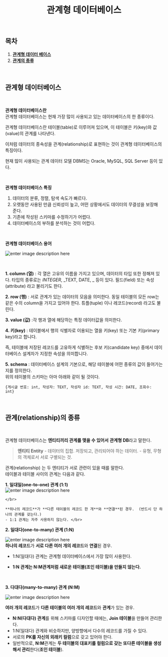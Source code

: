 


<div align="center">
  <br />
  <h1>관계형 데이터베이스</h1>
  <br />
</div>

## 목차

1. [**관계형 데이터 베이스**](#1)
2. [**관계의 종류**](#2)

<br />

<div id="1"></div>

## 관계형 데이터베이스
  </br>
  
  **관계형 데이터베이스란**
  </br>
  관계형 데이터베이스는 현재 가장 많이 사용되고 있는 데이터베이스의 한 종류이다.

관계형 데이터베이스란 테이블(table)로 이루어져 있으며, 이 테이블은 키(key)와 값(value)의 관계를 나타낸다.

이처럼 데이터의 종속성을 관계(relationship)로 표현하는 것이 관계형 데이터베이스의 특징이다.

현재 많이 사용되는 관계 데이터 모델 DBMS는 Oracle, MySQL, SQL Server 등이 있다.


</br>

 **관계형 데이터베이스 특징**
 </br>
 
 1. 데이터의 분류, 정렬, 탐색 속도가 빠르다.
2. 오랫동안 사용된 만큼 신뢰성이 높고, 어떤 상황에서도 데이터의 무결성을 보장해 준다.
3. 기존에 작성된 스키마를 수정하기가 어렵다.
4. 데이터베이스의 부하를 분석하는 것이 어렵다.

</br>
 

**관계형 데이터베이스 용어**

![enter image description here](https://media.vlpt.us/images/streetmeow/post/7a7f2292-9a2d-498e-9baa-874d2696b323/today.png)


</br>

**1. column (열)** : 각 열은 고유의 이름을 가지고 있으며, 데이터의 타입 또한 정해져 있다. 타입의 종류로는  _INTEGER_,  _TEXT, DATE, _  등이 있다. 필드(field) 또는 속성(attribute) 라고 불리기도 한다.</br>

**2. row (행)** : 서로 관계가 있는 데이터의 모음을 의미한다. 동일 테이블의 모든 row는 같은 수의 column을 가지고 있어야 한다. 튜플(tuple) 이나 레코드(record) 라고도 불린다.</br>

**3. value (값)** :각 행과 열에 해당하는 특정 데이터값을 의미한다. </br>


**4. 키(key)** : 테이블에서 행의 식별자로 이용되는 열을 키(key) 또는 기본 키(primary key)라고 합니다.

즉, 테이블에 저장된 레코드를 고유하게 식별하는 후보 키(candidate key) 중에서 데이터베이스 설계자가 지정한 속성을 의미합니다.</br>
 

**5. schema** : 데이터베이스 설계의 기본으로, 해당 테이블에 어떤 종류의 값이 들어가는지를 정의한다.  
위의 테이블의 스키마는 아마 아래와 같이 될 것이다.

```null
{게시글 번호: int, 작성자: TEXT, 작성자 id: TEXT, 작성 시간: DATE, 조회수: int}
```
</br>
<div id="2"></div>

## 관계(relationship)의 종류
  </br>

관계형 데이터베이스는 **엔티티끼리 관계를 맺을 수 있어서**  **관계형 DB**라고 말한다.

>  **엔티티 Entity**
>     -   데이터의 집합. 저장되고, 관리되어야 하는 데이터.
>     -   유형, 무형의 객체로서 서로 구별되는 것.

관계(relationship) 는 두 엔티티가 서로 관련이 있을 때를 말한다.  
테이블과 테이블 사이의 관계는 다음과 같다. </br>

**1. 일대일(one-to-one) 관계 (1:1)**
	</br>
![enter image description here](https://i.imgur.com/pWQr35m.png)

	</br>
	
	**하나의 레코드**가 **다른 테이블의 레코드 한 개**와 **연결**된 경우.  (반드시 단 하나의 관계를 갖는다.)  
	- 1:1 관계는 자주 사용하지 않는다. </br>

**2. 일대다(one-to-many) 관계 (1:N)**
</br>

![enter image description here](https://i.imgur.com/4DIF0vL.png)
</br>
	**하나의 레코드**가  **서로 다른 여러 개의 레코드**와  **연결**된 경우.  
-  1:N(일대다) 관계는 관계형 데이터베이스에서 가장 많이 사용한다.

-  **1:N 관계는 N:M관계처럼 새로운 테이블(조인 테이블)을 만들지 않는다.**
</br>

**3. 다대다(many-to-many) 관계 (N:M)**
</br>

![enter image description here](https://i.imgur.com/WCeByh8.png)
</br>

**여러 개의 레코드**가  **다른 테이블의 여러 개의 레코드**와  **관계**가 있는 경우.  

- **N:N(다대다) 관계**를 위해 스키마를 디자인할 때에는,  **Join 테이블**을 만들어 관리한다.  
- 1:N(일대다) 관계와 비슷하지만, 양방향에서 다수의 레코드를 가질 수 있다.
- 서로의  **PK를 자신의 외래키 컬럼**으로 갖고 있어야 한다.  
- 일반적으로,  **N:M**관계는  **두 테이블의 대표키를 컬럼으로 갖는 또다른 테이블을 생성해서 관리**한다(**조인 테이블**).
</br>

